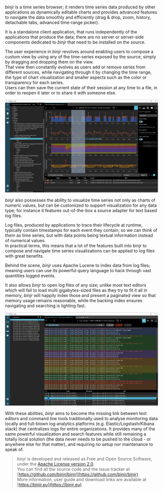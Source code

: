 _binjr_ is a time series browser; it renders time series data produced by other applications as 
dynamically editable charts and provides advanced features to navigate the data smoothly and efficiently 
(drag & drop, zoom, history, detachable tabs, advanced time-range picker).
 
It is a standalone client application, that runs independently of the applications that produce the data; there are
no server or server-side components dedicated to _binjr_ that need to be installed on the source.   

The user experience in _binjr_ revolves around enabling users to compose a custom view by using any of the time-series
exposed by the source, simply by dragging and dropping them on the view.  
That view then constantly evolves as users add or remove series from different sources, while navigating through it by changing the time range,
the type of chart visualization and smaller aspects such as the color or transparency for each series.  
Users can then save the current state of their session at any time to a file, in order to reopen it later or to share it with someone else.

![Screen 1](screen1.png)


_binjr_ also possesses the ability to visualize time series not only as charts of numeric values, but can be customized to 
support visualization for any data type; for instance it features out-of-the-box a source adapter for text based log files.   

Log files, produced by applications to trace their lifecycle at runtime, typically contain timestamps for each event
they contain; so we can think of them as time series, but with data points being textual information instead of numerical 
values.  
In practical terms, this means that a lot of the features built into binjr to compose and navigate time series
visualizations can be applied to log files with great benefits.

Behind the scene, _binjr_ uses Apache Lucene to index data from log files; meaning users can use its powerful query 
language to hack through vast quantities logged events.

It also allows _binjr_ to open log files of any size; unlike most text editors which will fail to load multi
gigabytes-sized files as they try to fit it all in memory, _binjr_ will happily index those and present a paginated view so that memory usage remains reasonable, while the backing index ensures navigating and searching is lighting
fast.

![Screen 2](screen2.png)

With these abilities, _binjr_ aims to become the missing link between text editors and command line tools
traditionally used to analyse monitoring data locally and full-blown log analytics platforms (e.g. Elastic/Logstash/Kibana
stack) that centralizes logs for entire organizations.
It provides many of the same powerful visualization and search features while still remaining a totally
local solution (the data never needs to be pushed to the cloud - or anywhere else for that matter), and requiring no
setup nor maintenance to speak of.
 
> _binjr_ is developed and released as Free and Open Source Software, under the [Apache License version 2.0](https://github.com/binjr/binjr/blob/master/LICENSE.md).  
> You can find all the source code and the issue tracker at [https://github.com/binjr/binjr](https://github.com/binjr/binjr)  
> More information, user guide and download links are available at [https://binjr.eu](https://binjr.eu)
